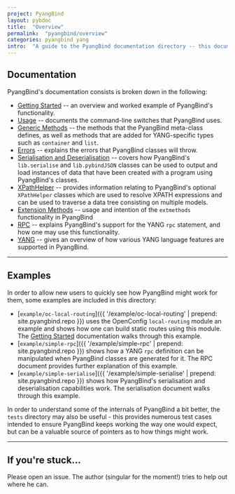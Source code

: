 ```yaml
---
project: PyangBind
layout: pybdoc
title:  "Overview"
permalink:  "pyangbind/overview"
categories: pyangbind yang
intro:  "A guide to the PyangBind documentation directory -- this document provides pointers to what's covered in each document, and to the code examples that exist in the GitHub repository."
---
```


## Documentation

PyangBind's documentation consists is broken down in the following:

  * [Getting Started](../getting_started) -- an overview and worked example of PyangBind's functionality.
  * [Usage](../usage) -- documents the command-line switches that PyangBind uses.
  * [Generic Methods](../generic_methods.md) -- the methods that the PyangBind meta-class defines, as well as methods that are added for YANG-specific types such as `container` and `list`.
  * [Errors](../errors) -- explains the errors that PyangBind classes will throw.
  * [Serialisation and Deserialisation](serialisation.md) -- covers how PyangBind's `lib.serialise` and `lib.pybindJSON` classes can be used to output and load instances of data that have been created with a program using PyangBind's classes.
  * [XPathHelper](../xpathhelper) -- provides information relating to PyangBind's optional `XPathHelper` classes which are used to resolve XPATH expressions and can be used to traverse a data tree consisting on multiple models.
  * [Extension Methods](../extmethods) -- usage and intention of the `extmethods` functionality in PyangBind
  * [RPC](../rpc) -- explains PyangBind's support for the YANG `rpc` statement, and how one may use this functionality.
  * [YANG](../yang) -- gives an overview of how various YANG language features are supported in PyangBind.
<hr>

## Examples

In order to allow new users to quickly see how PyangBind might work for them, some examples are included in this directory:

  * [`example/oc-local-routing`]({{ '/example/oc-local-routing' | prepend: site.pyangbind.repo }}) uses the OpenConfig `local-routing` module an example and shows how one can build static routes using this module. The [Getting Started](../getting_started) documentation walks through this example.
  * [`example/simple-rpc`]({{ '/example/simple-rpc' | prepend: site.pyangbind.repo }}) shows how a YANG `rpc` definition can be manipulated when PyangBind classes are generated for it. The RPC document provides further explanation of this example.
  * [`example/simple-serialise`]({{ '/example/simple-serialise' | prepend: site.pyangbind.repo }}) shows how PyangBind's serialisation and deserialisation capabilities work. The serialisation document walks through this example.

In order to understand some of the internals of PyangBind a bit better, the `tests` directory may also be useful - this provides numerous test cases intended to ensure PyangBind keeps working the way one would expect, but can be a valuable source of pointers as to how things might work.
<hr>

## If you're stuck...

Please open an issue. The author (singular for the moment!) tries to help out where he can.